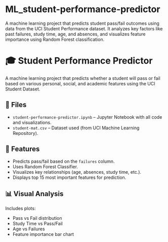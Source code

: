 # ML_student-performance-predictor
A machine learning project that predicts student pass/fail outcomes using data from the UCI Student Performance dataset. It analyzes key factors like past failures, study time, age, and absences, and visualizes feature importance using Random Forest classification.
# 🎓 Student Performance Predictor

A machine learning project that predicts whether a student will pass or fail based on various personal, social, and academic features using the UCI Student Dataset.

## 📂 Files

- `student-performance-predictor.ipynb` – Jupyter Notebook with all code and visualizations.
- `student-mat.csv` – Dataset used (from UCI Machine Learning Repository).

## 🚀 Features

- Predicts pass/fail based on the `failures` column.
- Uses Random Forest Classifier.
- Visualizes key relationships (age, absences, study time, etc.).
- Displays top 15 most important features for prediction.

## 📊 Visual Analysis

Includes plots:
- Pass vs Fail distribution
- Study Time vs Pass/Fail
- Age vs Failures
- Feature importance bar chart
